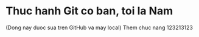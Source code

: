 # Thuc hanh Git co ban, toi la Nam
(Dong nay duoc sua tren GitHub va may local)
Them chuc nang 123213123
